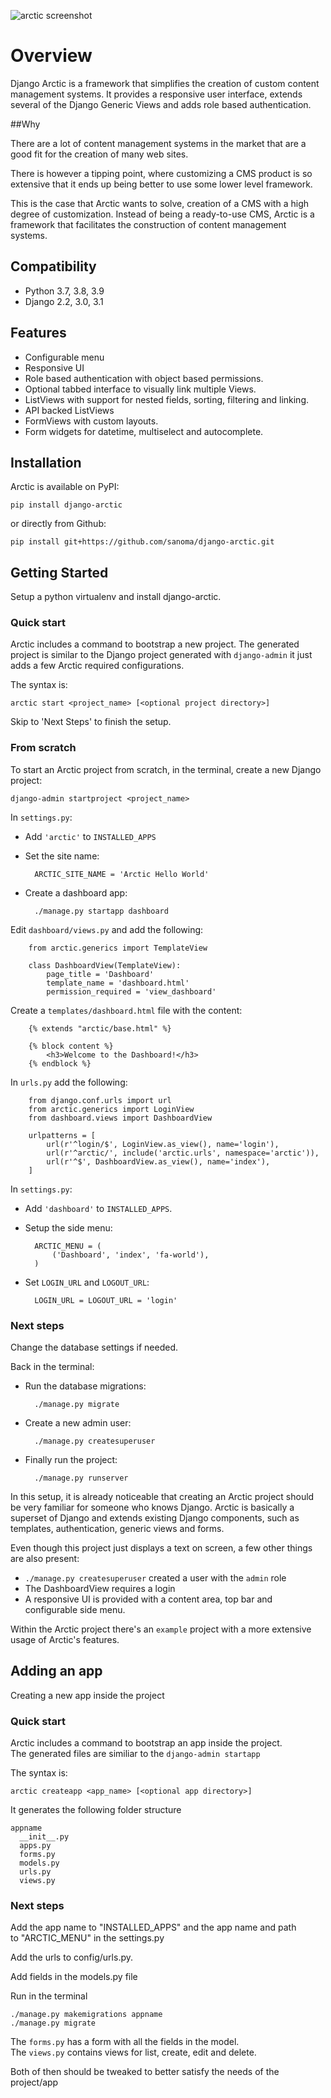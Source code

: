 ![arctic screenshot](img/arctic_screenshot.png)

# Overview

Django Arctic is a framework that simplifies the creation of custom content management systems.
It provides a responsive user interface, extends several of the Django
Generic Views and adds role based authentication.


##Why

There are a lot of content management systems in the market that are a good fit
for the creation of many web sites.

There is however a tipping point, where customizing a CMS product
is so extensive that it ends up being better to use some lower level framework.

This is the case that Arctic wants to solve, creation of a CMS with a high
degree of customization.
Instead of being a ready-to-use CMS, Arctic is a framework that facilitates the construction of content management systems.


## Compatibility

* Python 3.7, 3.8, 3.9
* Django 2.2, 3.0, 3.1


## Features

* Configurable menu
* Responsive UI
* Role based authentication with object based permissions.
* Optional tabbed interface to visually link multiple Views.
* ListViews with support for nested fields, sorting, filtering and linking.
* API backed ListViews
* FormViews with custom layouts.
* Form widgets for datetime, multiselect and autocomplete.


## Installation

Arctic is available on PyPI:

    pip install django-arctic

or directly from Github:

    pip install git+https://github.com/sanoma/django-arctic.git


## Getting Started

Setup a python virtualenv and install django-arctic.


### Quick start

Arctic includes a command to bootstrap a new project.
The generated project is similar to the Django project generated with
`django-admin` it just adds a few Arctic required configurations.

The syntax is:

    arctic start <project_name> [<optional project directory>]

Skip to 'Next Steps' to finish the setup.

### From scratch

To start an Arctic project from scratch, in the terminal, create a new Django
project:

    django-admin startproject <project_name>

In `settings.py`:

* Add `'arctic'` to `INSTALLED_APPS`

* Set the site name:

        ARCTIC_SITE_NAME = 'Arctic Hello World'

* Create a dashboard app:

        ./manage.py startapp dashboard

Edit `dashboard/views.py` and add the following:

        from arctic.generics import TemplateView

        class DashboardView(TemplateView):
            page_title = 'Dashboard'
            template_name = 'dashboard.html'
            permission_required = 'view_dashboard'

Create a `templates/dashboard.html` file with the content:

        {% extends "arctic/base.html" %}

        {% block content %}
            <h3>Welcome to the Dashboard!</h3>
        {% endblock %}

In `urls.py` add the following:

        from django.conf.urls import url
        from arctic.generics import LoginView
        from dashboard.views import DashboardView

        urlpatterns = [
            url(r'^login/$', LoginView.as_view(), name='login'),
            url(r'^arctic/', include('arctic.urls', namespace='arctic')),
            url(r'^$', DashboardView.as_view(), name='index'),
        ]

In `settings.py`:

* Add `'dashboard'` to `INSTALLED_APPS`.

* Setup the side menu:

        ARCTIC_MENU = (
            ('Dashboard', 'index', 'fa-world'),
        )

* Set `LOGIN_URL` and `LOGOUT_URL`:

        LOGIN_URL = LOGOUT_URL = 'login'


### Next steps

Change the database settings if needed.

Back in the terminal:

* Run the database migrations:

        ./manage.py migrate

* Create a new admin user:

        ./manage.py createsuperuser

* Finally run the project:

        ./manage.py runserver

In this setup, it is already noticeable that creating an Arctic project
should be very familiar for someone who knows Django. Arctic is basically a
superset of Django and extends existing Django components, such as
templates, authentication, generic views and forms.

Even though this project just displays a text on screen, a few other things are
also present:

* `./manage.py createsuperuser` created a user with the `admin` role
* The DashboardView requires a login
* A responsive UI is provided with a content area, top bar and configurable
  side menu.

Within the Arctic project there's an `example` project with a more extensive
usage of Arctic's features.


## Adding an app

Creating a new app inside the project

### Quick start

Arctic includes a command to bootstrap an app inside the project.  
The generated files are similiar to the `django-admin startapp`

The syntax is:

    arctic createapp <app_name> [<optional app directory>]

It generates the following folder structure

    appname
      __init__.py
      apps.py
      forms.py
      models.py
      urls.py
      views.py

### Next steps
Add the app name to "INSTALLED_APPS" and the app name and path  
to "ARCTIC_MENU" in the settings.py

Add the urls to config/urls.py.

Add fields in the models.py file

Run in the terminal  

    ./manage.py makemigrations appname
    ./manage.py migrate


The `forms.py` has a form with all the fields in the model.  
The `views.py` contains views for list, create, edit and delete.

Both of then should be tweaked to better satisfy the needs of the  
project/app
